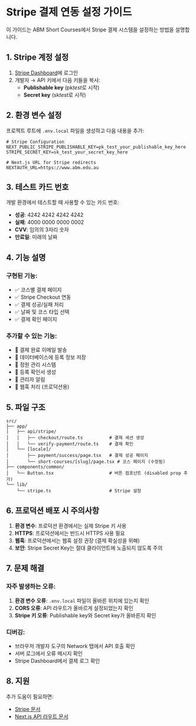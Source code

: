 # Stripe 결제 연동 설정 가이드

이 가이드는 ABM Short Courses에서 Stripe 결제 시스템을 설정하는 방법을 설명합니다.

## 1. Stripe 계정 설정

1. [Stripe Dashboard](https://dashboard.stripe.com)에 로그인
2. 개발자 → API 키에서 다음 키들을 복사:
   - **Publishable key** (pk*test*로 시작)
   - **Secret key** (sk*test*로 시작)

## 2. 환경 변수 설정

프로젝트 루트에 `.env.local` 파일을 생성하고 다음 내용을 추가:

```env
# Stripe Configuration
NEXT_PUBLIC_STRIPE_PUBLISHABLE_KEY=pk_test_your_publishable_key_here
STRIPE_SECRET_KEY=sk_test_your_secret_key_here

# Next.js URL for Stripe redirects
NEXTAUTH_URL=https://www.abm.edu.au
```

## 3. 테스트 카드 번호

개발 환경에서 테스트할 때 사용할 수 있는 카드 번호:

- **성공**: 4242 4242 4242 4242
- **실패**: 4000 0000 0000 0002
- **CVV**: 임의의 3자리 숫자
- **만료일**: 미래의 날짜

## 4. 기능 설명

### 구현된 기능:

- ✅ 코스별 결제 페이지
- ✅ Stripe Checkout 연동
- ✅ 결제 성공/실패 처리
- ✅ 날짜 및 코스 타입 선택
- ✅ 결제 확인 페이지

### 추가할 수 있는 기능:

- 📧 결제 완료 이메일 발송
- 💾 데이터베이스에 등록 정보 저장
- 👥 정원 관리 시스템
- 🎫 등록 확인서 생성
- 📱 관리자 알림
- 🔗 웹훅 처리 (프로덕션용)

## 5. 파일 구조

```
src/
├── app/
│   ├── api/stripe/
│   │   ├── checkout/route.ts          # 결제 세션 생성
│   │   └── verify-payment/route.ts    # 결제 확인
│   └── [locale]/
│       ├── payment/success/page.tsx   # 결제 성공 페이지
│       └── short-courses/[slug]/page.tsx # 코스 페이지 (수정됨)
├── components/common/
│   └── Button.tsx                     # 버튼 컴포넌트 (disabled prop 추가)
└── lib/
    └── stripe.ts                      # Stripe 설정
```

## 6. 프로덕션 배포 시 주의사항

1. **환경 변수**: 프로덕션 환경에서는 실제 Stripe 키 사용
2. **HTTPS**: 프로덕션에서는 반드시 HTTPS 사용 필요
3. **웹훅**: 프로덕션에서는 웹훅 설정 권장 (결제 확실성을 위해)
4. **보안**: Stripe Secret Key는 절대 클라이언트에 노출되지 않도록 주의

## 7. 문제 해결

### 자주 발생하는 오류:

1. **환경 변수 오류**: `.env.local` 파일이 올바른 위치에 있는지 확인
2. **CORS 오류**: API 라우트가 올바르게 설정되었는지 확인
3. **Stripe 키 오류**: Publishable key와 Secret key가 올바른지 확인

### 디버깅:

- 브라우저 개발자 도구의 Network 탭에서 API 호출 확인
- 서버 로그에서 오류 메시지 확인
- Stripe Dashboard에서 결제 로그 확인

## 8. 지원

추가 도움이 필요하면:

- [Stripe 문서](https://stripe.com/docs)
- [Next.js API 라우트 문서](https://nextjs.org/docs/app/building-your-application/routing/route-handlers)

